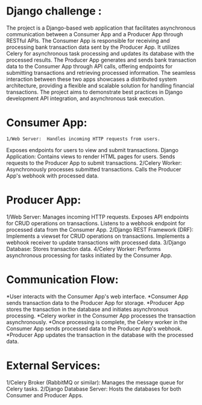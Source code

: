 # Django challenge :
The project is a Django-based web application that facilitates asynchronous 
communication between a Consumer App and a Producer App through RESTful APIs. 
The Consumer App is responsible for receiving and processing bank transaction data 
sent by the Producer App. It utilizes Celery for asynchronous task processing and
updates its database with the processed results. The Producer App generates and 
sends bank transaction data to the Consumer App through API calls, offering 
endpoints for submitting transactions and retrieving processed information. The
seamless interaction between these two apps showcases a distributed system 
architecture, providing a flexible and scalable solution for handling financial 
transactions. The project aims to demonstrate best practices in Django development
API integration, and asynchronous task execution.


# Consumer App:

    1/Web Server:  Handles incoming HTTP requests from users.
Exposes endpoints for users to view and submit transactions.
Django Application:
Contains views to render HTML pages for users.
Sends requests to the Producer App to submit transactions.
    2/Celery Worker:
Asynchronously processes submitted transactions.
Calls the Producer App's webhook with processed data.
# Producer App:

   1/Web Server: Manages incoming HTTP requests.
Exposes API endpoints for CRUD operations on transactions.
Listens to a webhook endpoint for processed data from the Consumer App.
   2/Django REST Framework (DRF):
Implements a viewset for CRUD operations on transactions.
Implements a webhook receiver to update transactions with processed data.
  3/Django Database:
Stores transaction data.
   4/Celery Worker:
Performs asynchronous processing for tasks initiated by the Consumer App.
# Communication Flow:

*User interacts with the Consumer App's web interface.
*Consumer App sends transaction data to the Producer App for storage.
*Producer App stores the transaction in the database and initiates asynchronous processing.
*Celery worker in the Consumer App processes the transaction asynchronously.
*Once processing is complete, the Celery worker in the Consumer App sends processed data to the Producer App's webhook.
*Producer App updates the transaction in the database with the processed data.

# External Services:

  1/Celery Broker (RabbitMQ or similar):
Manages the message queue for Celery tasks.
  2/Django Database Server:
Hosts the databases for both Consumer and Producer Apps.
